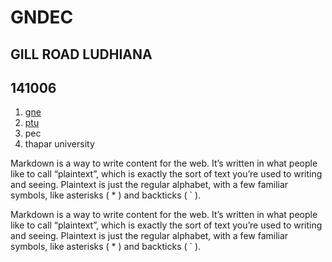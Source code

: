 # GNDEC
## GILL ROAD LUDHIANA
## 141006

1. [gne](https://gndec.ac.in)
1. [ptu](http://ptu.ac.in)
1. pec
1. thapar university

Markdown is a way to write content for the web.
It’s written in what people like to call “plaintext”, which is exactly 
the sort of text you’re used to writing and seeing. Plaintext is just the regular alphabet, with a few familiar symbols, like asterisks ( * ) and backticks ( ` ).

Markdown
is a way to write
content for the web. It’s written in what people like to call “plaintext”, which is exactly the sort of text you’re used to writing and seeing. Plaintext is just the regular alphabet, with a few familiar symbols, like asterisks ( * ) and backticks ( ` ).
